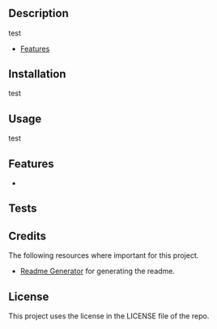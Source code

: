 #

## Description

test


- [Features](#features)

## Installation

test

## Usage

test

## Features
-

## Tests

## Credits

The following resources where important for this project.

- [Readme Generator](https://github.com/bowseruk/readme-generator-nodejs) for generating the readme.

## License

This project uses the license in the LICENSE file of the repo.